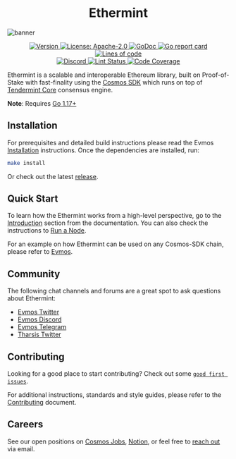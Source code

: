 <!--
parent:
  order: false
-->

<div align="center">
  <h1> Ethermint </h1>
</div>

![banner](docs/ethermint.jpg)

<div align="center">
  <a href="https://github.com/Canto-Network/ethermint/releases/latest">
    <img alt="Version" src="https://img.shields.io/github/tag/Canto-Network/ethermint.svg" />
  </a>
  <a href="https://github.com/Canto-Network/ethermint/blob/main/LICENSE">
    <img alt="License: Apache-2.0" src="https://img.shields.io/github/license/Canto-Network/ethermint.svg" />
  </a>
  <a href="https://pkg.go.dev/github.com/Canto-Network/ethermint">
    <img alt="GoDoc" src="https://godoc.org/github.com/Canto-Network/ethermint?status.svg" />
  </a>
  <a href="https://goreportcard.com/report/github.com/Canto-Network/ethermint">
    <img alt="Go report card" src="https://goreportcard.com/badge/github.com/Canto-Network/ethermint"/>
  </a>
  <a href="https://bestpractices.coreinfrastructure.org/projects/5018">
    <img alt="Lines of code" src="https://img.shields.io/tokei/lines/github/Canto-Network/ethermint">
  </a>
</div>
<div align="center">
  <a href="https://discord.gg/trje9XuAmy">
    <img alt="Discord" src="https://img.shields.io/discord/809048090249134080.svg" />
  </a>
  <a href="https://github.com/Canto-Network/ethermint/actions?query=branch%3Amain+workflow%3ALint">
    <img alt="Lint Status" src="https://github.com/Canto-Network/ethermint/actions/workflows/lint.yml/badge.svg?branch=main" />
  </a>
  <a href="https://codecov.io/gh/Canto-Network/ethermint">
    <img alt="Code Coverage" src="https://codecov.io/gh/Canto-Network/ethermint/branch/main/graph/badge.svg" />
  </a>
</div>

Ethermint is a scalable and interoperable Ethereum library, built on Proof-of-Stake with fast-finality using the [Cosmos SDK](https://github.com/cosmos/cosmos-sdk/) which runs on top of [Tendermint Core](https://github.com/tendermint/tendermint) consensus engine.

**Note**: Requires [Go 1.17+](https://golang.org/dl/)

## Installation

For prerequisites and detailed build instructions please read the Evmos [Installation](https://evmos.dev/quickstart/installation.html) instructions. Once the dependencies are installed, run:

```bash
make install
```

Or check out the latest [release](https://github.com/Canto-Network/ethermint/releases).

## Quick Start

To learn how the Ethermint works from a high-level perspective, go to the [Introduction](https://evmos.dev/intro/overview.html) section from the documentation. You can also check the instructions to [Run a Node](https://evmos.dev/quickstart/run_node.html).

For an example on how Ethermint can be used on any Cosmos-SDK chain, please refer to [Evmos](https://www.github.com/tharsis/evmos).

## Community

The following chat channels and forums are a great spot to ask questions about Ethermint:

- [Evmos Twitter](https://twitter.com/EvmosOrg)
- [Evmos Discord](https://discord.gg/trje9XuAmy)
- [Evmos Telegram](https://t.me/EvmosOrg)
- [Tharsis Twitter](https://twitter.com/TharsisHQ)

## Contributing

Looking for a good place to start contributing? Check out some [`good first issues`](https://github.com/Canto-Network/ethermint/issues?q=is%3Aopen+is%3Aissue+label%3A%22good+first+issue%22).

For additional instructions, standards and style guides, please refer to the [Contributing](./CONTRIBUTING.md) document.

## Careers

See our open positions on [Cosmos Jobs](https://jobs.cosmos.network/project/evmos-d0sk1uxuh-remote/), [Notion](https://tharsis.notion.site), or feel free to [reach out](mailto:careers@thars.is) via email.
